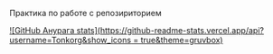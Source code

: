 Практика по работе с репозириторием 


[![GitHub Анурага stats](https://github-readme-stats.vercel.app/api?username=Tonkorg&show_icons = true&theme=gruvbox)](https://github.com/anuraghazra/github-readme-stats)
